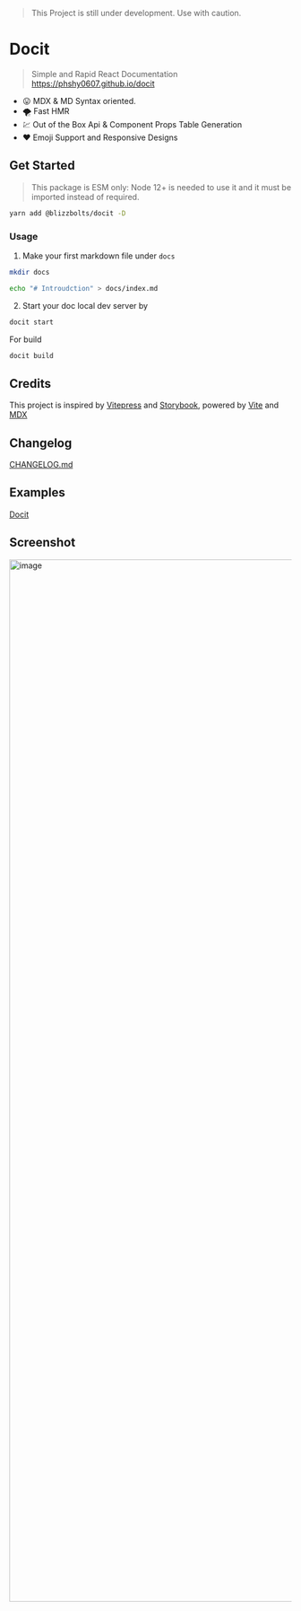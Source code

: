 > This Project is still under development. Use with caution.

# Docit 

> Simple and Rapid React Documentation https://phshy0607.github.io/docit

- :stuck_out_tongue: MDX & MD Syntax oriented.
- :tornado: Fast HMR
- :chart: Out of the Box Api & Component Props Table Generation
- :heart: Emoji Support and Responsive Designs

## Get Started

> This package is ESM only: Node 12+ is needed to use it and it must be imported instead of required.

```sh
yarn add @blizzbolts/docit -D
```

### Usage

1. Make your first markdown file under `docs`

```sh
mkdir docs

echo "# Introudction" > docs/index.md
```

2. Start your doc local dev server by

```sh
docit start
```

For build

```sh
docit build
```

## Credits

This project is inspired by [Vitepress](https://vitepress.vuejs.org/) and [Storybook](https://storybook.js.org/), powered by [Vite](https://vitejs.dev/) and [MDX](https://mdxjs.com/)


## Changelog

[CHANGELOG.md](https://github.com/phshy0607/docit/blob/master/CHANGELOG.md)


## Examples

[Docit](https://phshy0607.github.io/docit/)

## Screenshot
<img width="1858" alt="image" src="https://user-images.githubusercontent.com/17166940/161921716-c48f8cf4-6d0a-4553-867a-2b1fd1abb9ec.png">


